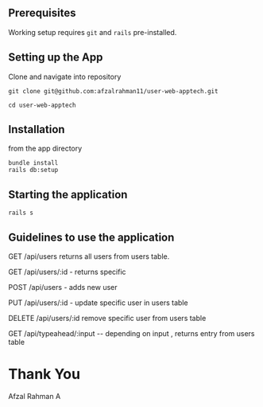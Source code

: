 
## Prerequisites

Working setup requires `git` and `rails` pre-installed.

## Setting up the App

Clone and navigate into repository

`git clone git@github.com:afzalrahman11/user-web-apptech.git`

`cd user-web-apptech`

## Installation

from the app directory

```shell
bundle install
rails db:setup
```

## Starting the application

```shell
rails s
```

## Guidelines to use the application

GET /api/users returns all users from users table.

GET /api/users/:id - returns specific

POST /api/users - adds new user

PUT /api/users/:id - update specific user in users table

DELETE /api/users/:id remove specific user from users table

GET /api/typeahead/:input -- depending on input , returns entry from users table

# Thank You
Afzal Rahman A

